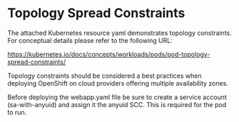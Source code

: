 # Topology Spread Constraints

The attached Kubernetes resource yaml demonstrates topology constraints. For conceptual details please refer to the following URL:

https://kubernetes.io/docs/concepts/workloads/pods/pod-topology-spread-constraints/

Topology constraints should be considered a best practices when deploying OpenShift on cloud providers offering multiple availability zones.

Before deploying the webapp.yaml file be sure to create a service account (sa-with-anyuid) and assign it the anyuid SCC. This is required for the pod to run.

